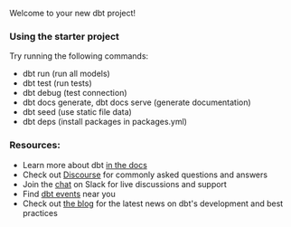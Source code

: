 Welcome to your new dbt project!

### Using the starter project

Try running the following commands:
- dbt run (run all models)
- dbt test (run tests)
- dbt debug (test connection)
- dbt docs generate, dbt docs serve (generate documentation)
- dbt seed (use static file data)
- dbt deps (install packages in packages.yml)


### Resources:
- Learn more about dbt [in the docs](https://docs.getdbt.com/docs/introduction)
- Check out [Discourse](https://discourse.getdbt.com/) for commonly asked questions and answers
- Join the [chat](http://slack.getdbt.com/) on Slack for live discussions and support
- Find [dbt events](https://events.getdbt.com) near you
- Check out [the blog](https://blog.getdbt.com/) for the latest news on dbt's development and best practices
